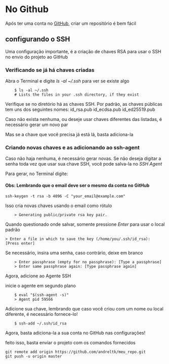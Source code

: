 # No Github

 Após ter uma conta no [GitHub](www.github.com), criar um repositório é bem fácil

 ## configurando o SSH

 Uma configuração importante, é a criação de chaves RSA para usar o SSH no envio do projeto ao GitHub

 ### Verificando se já há chaves criadas

Abra o Terminal e digite _ls -al ~/.ssh_ para ver se existe algo
```
    $ ls -al ~/.ssh
    # Lists the files in your .ssh directory, if they exist
```
 Verifique se no diretório há as chaves SSH. Por padrão, as chaves públicas tem uns dos seguintes nomes:
        id_rsa.pub
        id_ecdsa.pub
        id_ed25519.pub

Caso não exista nenhuma, ou deseje usar chaves diferentes das listadas, é necessário gerar um novo par

Mas se a chave que você precisa já está lá, basta adiciona-la

### Criando novas chaves e as adicionando ao ssh-agent

Caso não haja nenhuma, é necessário gerar novas. Se não deseja digitar a senha toda vez que usar sua chave SSH, você pode salva-la no _SSH Agent_

Para gerar, no Terminal digite:

#### Obs: Lembrando que o email deve ser o mesmo da conta no GitHub


``` 
ssh-keygen -t rsa -b 4096 -C "your_email@example.com"
```
Isso cria novas chaves usando o email como rótulo
```
    > Generating public/private rsa key pair.
```

Quando questionado onde salvar, somente pressione _Enter_ para usar o local padrão
```
> Enter a file in which to save the key (/home/you/.ssh/id_rsa): [Press enter]
```
Se necessário, insira uma senha, caso contrário, deixe em branco
```
    > Enter passphrase (empty for no passphrase): [Type a passphrase]
    > Enter same passphrase again: [Type passphrase again]
```

Agora, adicione ao Agente SSH

inicie o agente em segundo plano
```
    $ eval "$(ssh-agent -s)"
    > Agent pid 59566
```

Adicione sua chave, lembrando que caso você criou com um nome ou local diferente, é necessário fornece-lo!
```
    $ ssh-add ~/.ssh/id_rsa
```
Agora, basta adiciona-la a sua conta no GitHub nas configurações!

feito isso, basta enviar o projeto com os comandos fornecidos

```
git remote add origin https://github.com/andreltk/meu_repo.git
git push -u origin master
```

